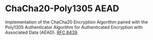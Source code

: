 # ChaCha20-Poly1305 AEAD

Implementation of the ChaCha20 Encryption Algorithm paired with the Poly1305 Authenticator Algorithm for Authenticated Encryption with Associated Data (AEAD). [RFC 8439](https://datatracker.ietf.org/doc/html/rfc8439).